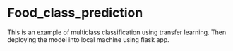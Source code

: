 # Food_class_prediction
This is an example of multiclass classification using transfer learning. Then deploying the model into local machine using flask app.
